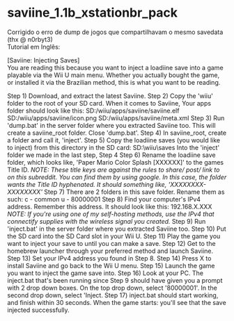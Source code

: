 # saviine_1.1b_xstationbr_pack
Corrigido o erro de dump de jogos que compartilhavam o mesmo savedata (thx @ n0rbyt3)     
Tutorial em Inglês:

[Saviine: Injecting Saves]  
 You are reading this because you want to inject a loadiine save into a game playable via the Wii U main menu. Whether you actually bought the game, or installed it via the Brazilian method, this is what you want to be reading. 

Step 1) Download, and extract the latest Saviine. 
Step 2) Copy the 'wiiu' folder to the root of your SD card. 
When it comes to Saviine, Your apps folder should look like this: SD:/wiiu/apps/saviine/saviine.elf SD:/wiiu/apps/saviine/icon.png SD:/wiiu/apps/saviine/meta.xml 
Step 3) Run 'dump.bat' in the server folder where you extracted Saviine too. This will create a saviine_root folder. Close 'dump.bat'. Step 4) In saviine_root, create a folder and call it, 'inject'. 
Step 5) Copy the loadiine saves (you would like to inject) from this directory in the SD card: SD:\wiiu\saves Into the 'inject' folder we made in the last step, Step 4 
Step 6) Rename the loadiine save folder, which looks like, 'Paper Mario Color Splash [XXXXXX]' to the games Title ID. 
*NOTE: These title keys are against the rules to share/ post/ link to on this subreddit. You can find them by using google. In this case, the folder wants the Title ID hyphenated. It should something like, 'XXXXXXXX-XXXXXXXX'*
Step 7) There are 2 folders in this save folder. Rename them as such: c - common u - 80000001 
Step 8) Find your computer's IPv4 address. Remember this address. It should look like this: 192.168.X.XXX 
*NOTE: If you're using one of my self-hosting methods, use the IPv4 that connectify supplies with the wireless signal you created.* 
Step 9) Run 'inject.bat' in the server folder where you extracted Saviine too. 
Step 10) Put the SD card into the SD Card slot in your Wii U. 
Step 11) Play the game you want to inject your save to until you can make a save. 
Step 12) Get to the homebrew launcher through your preferred method and launch Saviine. 
Step 13) Set your IPv4 address you found in Step 8. 
Step 14) Press X to install Saviine and go back to the Wii U menu. 
Step 15) Launch the game you want to inject the game save into. 
Step 16) Look at your PC. The inject.bat that's been running since Step 9 should have given you a prompt with 2 drop down boxes. On the top drop down, select '80000001'. In the second drop down, select 'Inject. 
Step 17) inject.bat should start working, and finish within 30 seconds. When the game starts: you'll see that the save injected successfully.  
 
